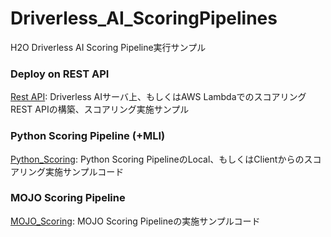 # Driverless_AI_ScoringPipelines
  
H2O Driverless AI Scoring Pipeline実行サンプル  

### Deploy on REST API
[Rest API](./Rest_API): Driverless AIサーバ上、もしくはAWS LambdaでのスコアリングREST APIの構築、スコアリング実施サンプル  

### Python Scoring Pipeline (+MLI)
[Python_Scoring](./Python_Scoring): Python Scoring PipelineのLocal、もしくはClientからのスコアリング実施サンプルコード  

### MOJO Scoring Pipeline
[MOJO_Scoring](./MOJO_Scoring): MOJO Scoring Pipelineの実施サンプルコード  
